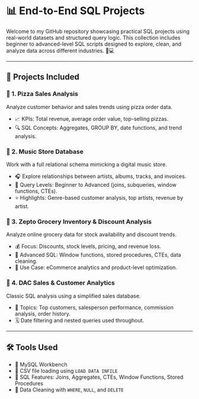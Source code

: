 # 📊 End-to-End SQL Projects

Welcome to my GitHub repository showcasing practical SQL projects using real-world datasets and structured query logic. 
This collection includes beginner to advanced-level SQL scripts designed to explore, clean, and analyze data 
across different industries. 🧠💻

-----------------------------------------------------------------------------------------------------------------------------

## 📁 Projects Included

### 🍕 1. Pizza Sales Analysis
Analyze customer behavior and sales trends using pizza order data.
- 📈 KPIs: Total revenue, average order value, top-selling pizzas.
- 🔍 SQL Concepts: Aggregates, GROUP BY, date functions, and trend analysis.

### 🎵 2. Music Store Database
Work with a full relational schema mimicking a digital music store.
- 🎧 Explore relationships between artists, albums, tracks, and invoices.
- 🧪 Query Levels: Beginner to Advanced (joins, subqueries, window functions, CTEs).
- ⭐ Highlights: Genre-based customer analysis, top artists, revenue by artist.

### 🛒 3. Zepto Grocery Inventory & Discount Analysis
Analyze online grocery data for stock availability and discount trends.
- 💰 Focus: Discounts, stock levels, pricing, and revenue loss.
- 🧠 Advanced SQL: Window functions, stored procedures, CTEs, data cleaning.
- 🚀 Use Case: eCommerce analytics and product-level optimization.

### 🧾 4. DAC Sales & Customer Analytics
Classic SQL analysis using a simplified sales database.
- 🔢 Topics: Top customers, salesperson performance, commission analysis, order history.
- 🗓️ Date filtering and nested queries used throughout.

--------------------------------------------------------------------------------------------------

## 🛠️ Tools Used

- 🧮 MySQL Workbench
- 📂 CSV file loading using `LOAD DATA INFILE`
- 🧰 SQL Features: Joins, Aggregates, CTEs, Window Functions, Stored Procedures
- 🧼 Data Cleaning with `WHERE`, `NULL`, and `DELETE`

